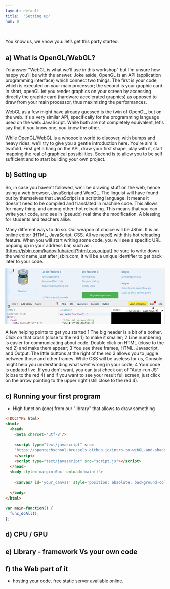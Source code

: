 ```yaml
---
layout: default
title:  "Setting up"
num: 0

---
```


You know us, we know you: let’s get this party started.

## a) What is OpenGL/WebGL?

I'd answer "WebGL is what we'll use in this workshop" but I'm unsure how happy you'll be with the answer. Joke aside, OpenGL is an API (application programming interface) which connect two things. The first is your code, which is executed on your main processor; the second is your graphic card. In short, openGL let you render graphics on your screen by accessing directly the graphic card (hardware accelerated graphics) as opposed to draw from your main processor, thus maximizing the performances.

WebGL as a few might have already guessed is the twin of OpenGL, but on the web. It's a very similar API, specifically for the programming language used on the web: JavaScript. While both are not completely equivalent, let's say that if you know one, you know the other.

While OpenGL/WebGL is a whoooole world to discover, with bumps and heavy rides, we'll try to give you a gentle introduction here. You're aim is twofold. First get a hang on the API, draw your first shape, play with it, start mapping the real of graphical possibilities. Second is to allow you to be self sufficient and to start building your own project.


## b) Setting up

So, in case you haven't followed, we'll be drawing stuff on the web, hence using a web browser, JavaScript and WebGL. The linguist will have found out by themselves that JavaScript is a scripting language. It means it doesn't need to be compiled and translated in machine code. This allows for many thing, and among other: hot reloading. This means that you can write your code, and see in (pseudo) real time the modification. A blessing for students and teachers alike.

Many different ways to do so. Our weapon of choice will be JSbin. It is an online editor (HTML, JavaScript, CSS. All we need!) with this hot reloading feature. When you will start writing some code, you will see a specific URL popping up in your address bar, such as : [https://jsbin.com/kadovifuha/edit?html,css,output] be sure to write down the weird name just after jsbin.com, it will be a unique identifier to get back later to your code.


<img src="./assets/log0_jsbin.jpg" alt="Full Rendering">

A few helping points to get you started
 1  The big header is a bit of a bother. Click on that cross (close to the red 1) to make it smaller;
 2  Line numbering is easier for communicating about code. Double click on HTML (close to the red 2) and make them appear;
 3  You see three frames, HTML, Javascript, and Output. The little buttons at the right of the red 3 allows you to juggle between those and other frames. While CSS will be useless for us, Console might help you understanding what went wrong in your code;
 4  Your code is updated live. If you don't want, you can just check out of "Auto-run JS" (close to the red 4) and if you want to see your result full screen, just click on the arrow pointing to the upper right (still close to the red 4).
 

## c) Running your first program

* High function (one) from our "library" that allows to draw something 

~~~ HTML
<!DOCTYPE html>
<html>
  <head>
    <meta charset='utf-8'/>
    
    <script type="text/javascript" src=
    "https://opentechschool-brussels.github.io/intro-to-webGL-and-shaders/src/lib.js">
    </script>
    <script type="text/javascript" src="script.js"></script>
  </head>
  <body style='margin:0px' onload='main()'>
    
    <canvas/ id='your_canvas' style='position: absolute; background-color: black;'>
  
  </body>
</html>
~~~


~~~ JavaScript
var main=function() {
  func_doAll();  
};
~~~



## d) CPU / GPU



## e) Library - framework Vs your own code


## f) the Web part of it
* hosting your code. free static server available online.



